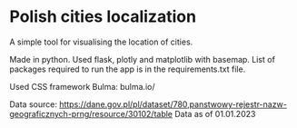 # Polish cities localization

A simple tool for visualising the location of cities.

Made in python. Used flask, plotly and matplotlib with basemap. List of packages required to run the app is in the requirements.txt file.

Used CSS framework Bulma: bulma.io/

Data source: https://dane.gov.pl/pl/dataset/780,panstwowy-rejestr-nazw-geograficznych-prng/resource/30102/table
Data as of 01.01.2023
